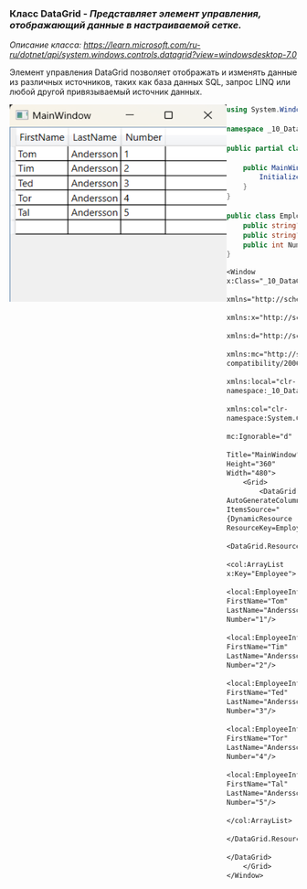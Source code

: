 ### Класс DataGrid - *Представляет элемент управления, отображающий данные в настраиваемой сетке.*

*Описание класса: https://learn.microsoft.com/ru-ru/dotnet/api/system.windows.controls.datagrid?view=windowsdesktop-7.0*

Элемент управления DataGrid позволяет отображать и изменять данные из различных источников, таких как база данных SQL, запрос LINQ или любой другой привязываемый источник данных. 

<img align="left" width="380" height="345" src="img/Data.png" alt="Пример работы данного кода"/>

~~~C#
using System.Windows;

namespace _10_DataGrid;

public partial class MainWindow : Window {

    public MainWindow() {
        InitializeComponent();
    }
}

public class EmployeeInfoDataSource {
    public string? FirstName { get; set; }
    public string? LastName { get; set; }
    public int Number { get; set; }
}
~~~

~~~XAML
<Window x:Class="_10_DataGrid.MainWindow"
        xmlns="http://schemas.microsoft.com/winfx/2006/xaml/presentation"
        xmlns:x="http://schemas.microsoft.com/winfx/2006/xaml"
        xmlns:d="http://schemas.microsoft.com/expression/blend/2008"
        xmlns:mc="http://schemas.openxmlformats.org/markup-compatibility/2006"
        xmlns:local="clr-namespace:_10_DataGrid"
        xmlns:col="clr-namespace:System.Collections;assembly=mscorlib"
        mc:Ignorable="d"
        Title="MainWindow" Height="360" Width="480">
    <Grid>
        <DataGrid AutoGenerateColumns="True" ItemsSource="{DynamicResource ResourceKey=Employee}">
            <DataGrid.Resources>
                <col:ArrayList x:Key="Employee">
                    <local:EmployeeInfoDataSource FirstName="Tom" LastName="Andersson" Number="1"/>
                    <local:EmployeeInfoDataSource FirstName="Tim" LastName="Andersson" Number="2"/>
                    <local:EmployeeInfoDataSource FirstName="Ted" LastName="Andersson" Number="3"/>
                    <local:EmployeeInfoDataSource FirstName="Tor" LastName="Andersson" Number="4"/>
                    <local:EmployeeInfoDataSource FirstName="Tal" LastName="Andersson" Number="5"/>
                </col:ArrayList>
            </DataGrid.Resources>
        </DataGrid>
    </Grid>
</Window>
~~~
